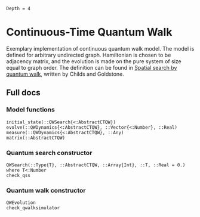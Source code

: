 ```@contents
Depth = 4
```
# Continuous-Time Quantum Walk

Exemplary implementation of continuous quantum walk model. The model is defined for arbitrary undirected graph. Hamiltonian is chosen to be adjacency matrix, and the evolution is made on the pure system of size equal to graph order. The definition can be found in [Spatial search by quantum walk](https://journals.aps.org/pra/abstract/10.1103/PhysRevA.70.022314), written by Childs and Goldstone.

## Full docs

### Model functions
```@docs
initial_state(::QWSearch{<:AbstractCTQW})
evolve(::QWDynamics{<:AbstractCTQW}, ::Vector{<:Number}, ::Real)
measure(::QWDynamics{<:AbstractCTQW}, ::Any)
matrix(::AbstractCTQW)
```

### Quantum search constructor
```@docs 
QWSearch(::Type{T}, ::AbstractCTQW, ::Array{Int}, ::T, ::Real = 0.) where T<:Number
check_qss
```

### Quantum walk constructor
```@docs 
QWEvolution
check_qwalksimulator
```
